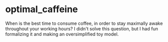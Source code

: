 # optimal_caffeine
When is the best time to consume coffee, in order to stay maximally awake throughout your working hours? I didn't solve this question, but I had fun formalizing it and making an oversimplified toy model.
